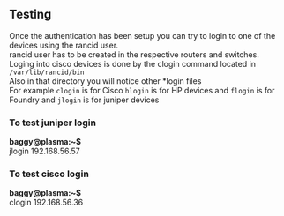 ## Testing
Once the authentication has been setup you can try to login to one of the devices using the rancid user.  
rancid user has to be created in the respective routers and switches.  
Loging into cisco devices is done by the clogin command located in ```/var/lib/rancid/bin```  
Also in that directory you will notice other *login files  
For example ```clogin``` is for Cisco ```hlogin``` is for HP devices and ```flogin``` is for Foundry and ```jlogin``` is for juniper devices

### To test juniper login  
**baggy@plasma:~$**  
jlogin 192.168.56.57  

### To test cisco login  
**baggy@plasma:~$**  
clogin 192.168.56.36
